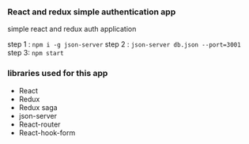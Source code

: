 ### React and redux simple authentication app

simple react and redux auth application

step 1 : 
`npm i -g json-server`
step 2 :
`json-server db.json --port=3001`
step 3: 
`npm start`


### libraries used for this app

- React
- Redux
- Redux saga
- json-server
- React-router
- React-hook-form 